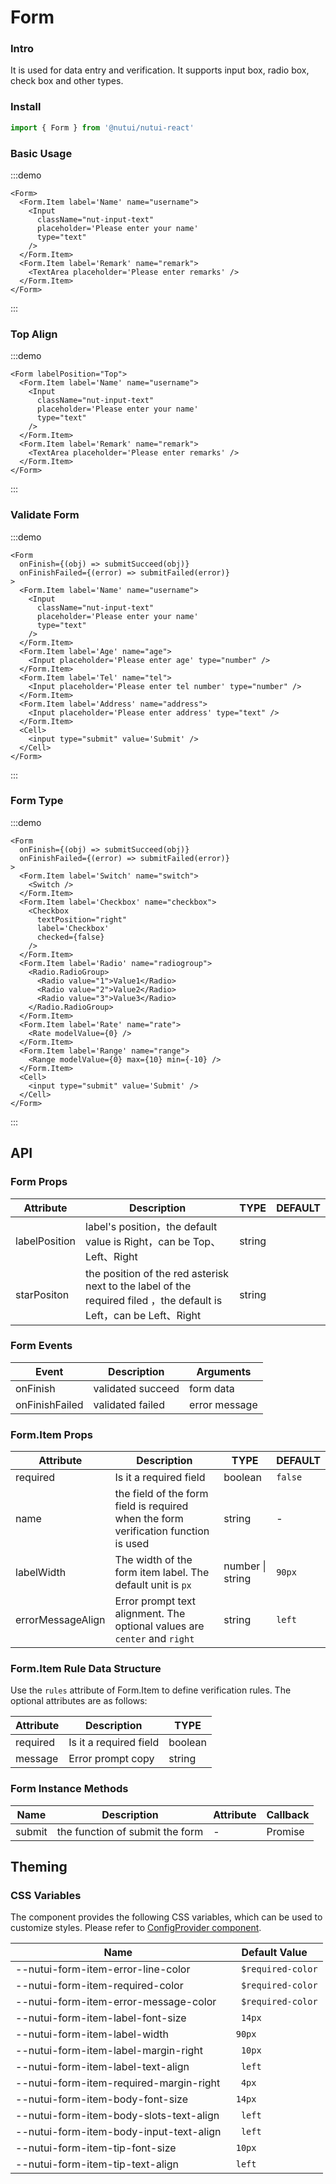 # Form

### Intro

It is used for data entry and verification. It supports input box, radio box, check box and other types.

### Install

```javascript
import { Form } from '@nutui/nutui-react'
```

### Basic Usage
:::demo
```
<Form>
  <Form.Item label='Name' name="username">
    <Input
      className="nut-input-text"
      placeholder='Please enter your name'
      type="text"
    />
  </Form.Item>
  <Form.Item label='Remark' name="remark">
    <TextArea placeholder='Please enter remarks' />
  </Form.Item>
</Form>
```
:::

### Top Align

:::demo
```
<Form labelPosition="Top">
  <Form.Item label='Name' name="username">
    <Input
      className="nut-input-text"
      placeholder='Please enter your name'
      type="text"
    />
  </Form.Item>
  <Form.Item label='Remark' name="remark">
    <TextArea placeholder='Please enter remarks' />
  </Form.Item>
</Form>
```
:::

### Validate Form
:::demo
```
<Form
  onFinish={(obj) => submitSucceed(obj)}
  onFinishFailed={(error) => submitFailed(error)}
>
  <Form.Item label='Name' name="username">
    <Input
      className="nut-input-text"
      placeholder='Please enter your name'
      type="text"
    />
  </Form.Item>
  <Form.Item label='Age' name="age">
    <Input placeholder='Please enter age' type="number" />
  </Form.Item>
  <Form.Item label='Tel' name="tel">
    <Input placeholder='Please enter tel number' type="number" />
  </Form.Item>
  <Form.Item label='Address' name="address">
    <Input placeholder='Please enter address' type="text" />
  </Form.Item>
  <Cell>
    <input type="submit" value='Submit' />
  </Cell>
</Form>
```
:::

### Form Type

:::demo
```
<Form
  onFinish={(obj) => submitSucceed(obj)}
  onFinishFailed={(error) => submitFailed(error)}
>
  <Form.Item label='Switch' name="switch">
    <Switch />
  </Form.Item>
  <Form.Item label='Checkbox' name="checkbox">
    <Checkbox
      textPosition="right"
      label='Checkbox'
      checked={false}
    />
  </Form.Item>
  <Form.Item label='Radio' name="radiogroup">
    <Radio.RadioGroup>
      <Radio value="1">Value1</Radio>
      <Radio value="2">Value2</Radio>
      <Radio value="3">Value3</Radio>
    </Radio.RadioGroup>
  </Form.Item>
  <Form.Item label='Rate' name="rate">
    <Rate modelValue={0} />
  </Form.Item>
  <Form.Item label='Range' name="range">
    <Range modelValue={0} max={10} min={-10} />
  </Form.Item>
  <Cell>
    <input type="submit" value='Submit' />
  </Cell>
</Form>
```
:::
## API

### Form Props

| Attribute        | Description | TYPE   | DEFAULT |
|-------------|--------------------------|--------|--------|
| labelPosition | label's position，the default value is Right，can be Top、Left、Right | string |        |
| starPositon | the position of the red asterisk next to the label of the required filed ，the default is Left，can be Left、Right | string |        |

### Form Events

| Event   | Description | Arguments |
|----------|-------------------|---------------|
| onFinish | validated succeed  | form data |
| onFinishFailed | validated failed | error message |

### Form.Item Props

| Attribute | Description | TYPE | DEFAULT  |
|-----------|-------------|------------------|---------|
| required | Is it a required field | boolean | `false` |
| name | the field of the form field is required when the form verification function is used | string | - |
| labelWidth | The width of the form item label. The default unit is `px` | number \| string | `90px`  |
| errorMessageAlign | Error prompt text alignment. The optional values are `center` and `right`  | string           | `left`  |

### Form.Item Rule Data Structure

Use the `rules` attribute of Form.Item to define verification rules. The optional attributes are as follows:

| Attribute      | Description                   | TYPE |
|-----------|------------------------|----------|
| required  | Is it a required field       | boolean |
| message   | Error prompt copy           | string |

### Form Instance Methods

| Name           | Description | Attribute | Callback  |
|-------------------|-----------------------------|-----|---------|
| submit | the function of submit the form | - | Promise |


## Theming

### CSS Variables

The component provides the following CSS variables, which can be used to customize styles. Please refer to [ConfigProvider component](#/en-US/component/configprovider).

| Name | Default Value |
| --- | --- |
| --nutui-form-item-error-line-color | `  $required-color` |
| --nutui-form-item-required-color | `  $required-color` |
| --nutui-form-item-error-message-color | `  $required-color` |
| --nutui-form-item-label-font-size | `  14px` |
| --nutui-form-item-label-width | ` 90px` |
| --nutui-form-item-label-margin-right | `  10px` |
| --nutui-form-item-label-text-align | `  left` |
| --nutui-form-item-required-margin-right | `  4px` |
| --nutui-form-item-body-font-size | ` 14px` |
| --nutui-form-item-body-slots-text-align | `  left` |
| --nutui-form-item-body-input-text-align | `  left` |
| --nutui-form-item-tip-font-size | ` 10px` |
| --nutui-form-item-tip-text-align | ` left` |
